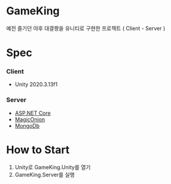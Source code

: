 # GameKing
예전 즐기던 야후 대결짱을 유니티로 구현한 프로젝트 ( Client - Server )

# Spec

### Client
- Unity 2020.3.13f1

### Server
- [ASP.NET Core](https://dotnet.microsoft.com/apps/aspnet)
- [MagicOnion](https://github.com/Cysharp/MagicOnion)
- [MongoDb](https://www.mongodb.com/)


# How to Start

1. Unity로 GameKing.Unity를 열기
2. GameKing.Server를 실행